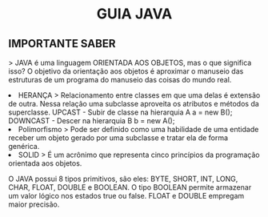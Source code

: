 <h1 align = "center"> GUIA JAVA </h1>
<h2> IMPORTANTE SABER </h2>
<p> > JAVA é uma linguagem ORIENTADA AOS OBJETOS, mas o que significa isso? O objetivo da orientação aos objetos é aproximar o manuseio das estruturas de um programa do
manuseio das coisas do mundo real. </p>
<li> HERANÇA > Relacionamento entre classes em que uma delas é extensão de outra. Nessa relação uma subclasse aproveita os atributos e métodos da superclasse.
UPCAST - Subir de classe na hierarquia A a = new B(); DOWNCAST - Descer na hierarquia B b = new A();
<li> Polimorfismo > Pode ser definido como uma habilidade de uma entidade receber um objeto gerado por uma subclasse e tratar ela de forma genérica.
<li> SOLID > É um acrônimo que representa cinco princípios da programação orientada aos objetos.
<p> O JAVA possui 8 tipos primitivos, são eles: BYTE, SHORT, INT, LONG, CHAR, FLOAT, DOUBLE e BOOLEAN. O tipo BOOLEAN permite armazenar um valor lógico nos estados true
ou false. FLOAT e DOUBLE empregam maior precisão. </p>
